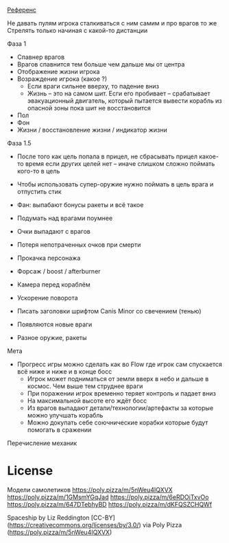 [Референс](https://youtu.be/-L6QwRQh3yg)

Не давать пулям игрока сталкиваться с ним самим и про врагов то же
Стрелять только начиная с какой-то дистанции

Фаза 1

-   Спавнер врагов
-   Врагов спавнится тем больше чем дальше мы от центра
-   Отображение жизни игрока
-   Возраждение игрока (какое ?)
    -   Если враги сильнее вверху, то падение вниз
    -   Жизнь – это на самом шит. Есги его пробивает – срабатывает эвакуационный двигатель, который
        пытается вывести корабль из опасной зоны пока шит не восстановится
-   Пол
-   Фон
-   Жизни / восстановление жизни / индикатор жизни

Фаза 1.5

-   После того как цель попала в прицел, не сбрасывать прицел какое-то время
    если других целей нет – иначе слишком сложно поймать кого-то в цель
-   Чтобы использовать супер-оружие нужно поймать в цель врага и отпустить стик
-   Фан: выпабают бонусы ракеты и всё такое

-   Подумать над врагами поумнее
-   Очки выпадают с врагов
-   Потеря непотраченных очков при смерти
-   Прокачка персонажа
-   Форсаж / boost / afterburner
-   Камера перед кораблём
-   Ускорение поворота
-   Писать заголовки шрифтом Canis Minor со свечением (тенью)
-   Появляются новые враги
-   Разное оружие, ракеты

Мета

-   Прогресс игры можно сделать как во Flow где игрок сам спускается всё ниже и ниже и в конце босс
    -   Игрок может подниматься от земли вверх в небо и дальше в космос. Чем выше тем струднее враги
    -   При поражении игрок временно теряет контроль и падает вниз
    -   На максимальной высоте его ждёт босс
    -   Из врагов выпадают детали/технологии/артефакты за которые можно улучшать корабль
    -   Можно докупать себе соючнические корабки которые будут помогать в сражении

Перечисление механик

# License

Модели самолетиков
https://poly.pizza/m/5nWeu4IQXVX
https://poly.pizza/m/1GMsmYGqJad
https://poly.pizza/m/6eRDOiTxvOo
https://poly.pizza/m/647DTebhyBD
https://poly.pizza/m/dKFQSZCHQWf

Spaceship by Liz Reddington [CC-BY] (https://creativecommons.org/licenses/by/3.0/) via Poly Pizza (https://poly.pizza/m/5nWeu4IQXVX)

